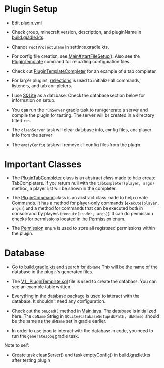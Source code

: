 # Plugin Setup

* Edit [plugin.yml](src/main/resources/plugin.yml)

* Check group, minecraft version, description, and pluginName in [build.gradle.kts](build.gradle.kts).

* Change ``rootProject.name`` in [settings.gradle.kts](settings.gradle.kts).

* For config file creation, see [Main#startFileSetup()](src/main/java/jeeper/Main.java). 
Also see the [PluginTemplate](src/main/java/jeeper/commands/PluginTemplate.java) command for reloading configuration files.

* Check out [PluginTemplateCompleter](src/main/java/jeeper/commands/tab/PluginTemplateCompleter.java) for an example of a tab completer.

* For larger plugins, [reflections](https://github.com/ronmamo/reflections) is used to initialize all commands, listeners, and tab completers.

* I use [SQLite](https://www.sqlite.org/index.html) as a database. Check the database section below for information on setup.

* You can run the ``runServer`` gradle task to run/generate a server and compile the plugin for testing. The server will be created in a directory titled ``run``.

* The ``cleanServer`` task will clear database info, config files, and player info from the server 

* The ``emptyConfig`` task will remove all config files from the plugin. 

# Important Classes

* The [PluginTabCompleter](src/main/java/jeeper/commands/tab/PluginTabCompleter.java) class is an abstract class made to 
help create TabCompleters. If you return null with the ``tabCompleter(player, args)`` method, a player list will be shown in the completer.

* The [PluginCommand](src/main/java/jeeper/commands/PluginCommand.java) class is an abstract class made to help create Commands. 
It has a method for player-only commands (``execute(player, args)``) and a method for commands that can be 
executed both in console and by players (``execute(sender, args)``). It can do permission checks for 
permissions located in the [Permission](src/main/java/jeeper/commands/Permission.java) enum. 

* The [Permission](src/main/java/jeeper/commands/Permission.java) enum is used 
to store all registered permissions within the plugin.

# Database
* Go to [build.gradle.kts](build.gradle.kts) and search for ``dbName``
This will be the name of the database in the plugin's generated files.

* The [V1__PluginTemplate.sql](src/main/resources/db/migration/V1__PluginTemplate.sql) file is used to create the database. 
You can see an example table written.

* Everything in the [database](src/main/java/jeeper/database) package is used to interact with the database. 
It shouldn't need any configuration.

* Check out the ``onLoad()`` method in [Main.java](src/main/java/jeeper/Main.java). The database is initialized here. 
The ``dbName`` String in ``SQLite#databaseSetup(dbPath, dbName)`` should be the same as the ``dbName`` set in gradle earlier.

* In order to use jooq to interact with the database in code, you need to run the ``generateJooq`` gradle task.

Note to self:
* Create task cleanServer() and task emptyConfig() in build.gradle.kts after testing plugin